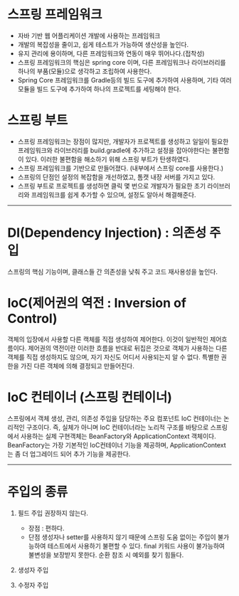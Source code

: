 # 스프링 프레임워크
- 자바 기반 웹 어플리케이션 개발에 사용하는 프레임워크
- 개발의 복잡성을 줄이고, 쉽게 테스트가 가능하여 생산성을 높인다.
- 유지 관리에 용이하며, 다른 프레임워크와 연동이 매우 뛰어나다.(접착성)
- 스프링 프레임워크의 핵심은 spring core 이며, 다른 프레임워크나 라이브러리를 하나의 부품(모듈)으로 생각하고 조립하여 사용한다.
- Spring Core 프레임워크를 Gradle등의 빌드 도구에 추가하여 사용하며, 기타 여러 모듈을 빌드 도구에 추가하여 하나의 프로젝트를 세팅해야 한다.

# 스프링 부트
- 스프링 프레임워크는 장점이 많지만, 개발자가 프로젝트를 생성하고 일일이 필요한 프레임워크와 라이브러리를 build.gradle에 추가하고 설정을 잡아야한다는 불편함이 있다. 이러한 불편함을 해소하기 위해 스프링 부트가 탄생하였다.
- 스프링 프레임워크를 기반으로 만들어졌다. (내부에서 스프링 core를 사용한다.)
- 스프링의 단점인 설정의 복잡함을 개선하였고, 톰캣 내장 서버를 가지고 있다.
- 스프링 부트로 프로젝트를 생성하면 클릭 몇 번으로 개발자가 필요한 초기 라이브러리와 프레임워크를 쉽게 추가할 수 있으며, 설정도 알아서 해결해준다.

-------------------------------------------------------------------------------------------------------
# DI(Dependency Injection) : 의존성 주입
스프링의 핵심 기능이며, 클래스들 간 의존성을 낮춰 주고 코드 재사용성을 높인다.

# IoC(제어권의 역전 : Inversion of Control)
객체의 입장에서 사용할 다른 캑체를 직접 생성하여 제어한다. 이것이 일반적인 제어흐름이다.
제어권의 역전이란 이러한 흐름을 반대로 뒤집은 것으로 객체가 사용하는 다른 객체를 직접 생성하지도 않으며, 자기 자신도 어디서 사용되는지 알 수 없다.
특별한 권한을 가진 다른 객체에 의해 결정되고 만들어진다.


# IoC 컨테이너 (스프링 컨테이너)
스프링에서 객체 생성, 관리, 의존성 주입을 담당하는 주요 컴포넌트
IoC 컨테이너는 논리적인 구조이다.
즉, 실체가 아니며 IoC 컨테이너라는 노리적 구조를 바탕으로 스프링에서 사용하는 실제 구현객체는 BeanFactory와 ApplicationContext 객체이다.
BeanFactory는 가장 기본적인 IoC컨테이너 기능을 제공하며,
ApplicationContext는 좀 더 업그레이드 되어 추가 기능을 제공한다.

----------------------------------------------------------------------------------------------------------
# 주입의 종류
1. 필드 주입
	권장하지 않는다.
	- 장점 : 편하다.
	- 단점 
	생성자나 setter를 사용하지 않기 때문에 스프링 도움 없이는 주입이 불가능하여 테스트에서 사용하기 
	불편할 수 있다.
	final 키워드  사용이 불가능하여 불변성을 보장받지 못한다.
	순환 참조 시 예외를 찾기 힘들다.

2. 생성자 주입
3. 수정자 주입

































